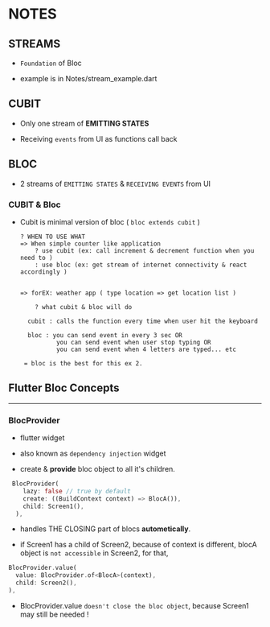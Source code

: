 # NOTES

## STREAMS

* `Foundation` of Bloc

* example is in Notes/stream_example.dart

## CUBIT

* Only one stream of **EMITTING STATES**

* Receiving `events` from UI as functions call back

## BLOC

* 2 streams of `EMITTING STATES` & `RECEIVING EVENTS` from UI

### CUBIT & Bloc

* Cubit is minimal version of bloc ( `bloc extends cubit` )

      ? WHEN TO USE WHAT
      => When simple counter like application
          ? use cubit (ex: call increment & decrement function when you need to )
          : use bloc (ex: get stream of internet connectivity & react accordingly )


      => forEX: weather app ( type location => get location list )

          ? what cubit & bloc will do

        cubit : calls the function every time when user hit the keyboard

        bloc : you can send event in every 3 sec OR
                you can send event when user stop typing OR
                you can send event when 4 letters are typed... etc

       = bloc is the best for this ex 2.

## Flutter Bloc Concepts

---------------------

### BlocProvider

* flutter widget

* also known as `dependency injection` widget

* create & **provide** bloc object to all it's children.

```dart
 BlocProvider(
    lazy: false // true by default
    create: ((BuildContext context) => BlocA()),
    child: Screen1(),
  ),
```

* handles THE CLOSING part of blocs **autometically**.

* if Screen1 has a child of Screen2, because of context is different,
    blocA object is `not accessible` in Screen2, for that,

```dart
BlocProvider.value(
  value: BlocProvider.of<BlocA>(context),
  child: Screen2(),
),
```

* BlocProvider.value `doesn't close the bloc object`,
    because Screen1 may still be needed !

